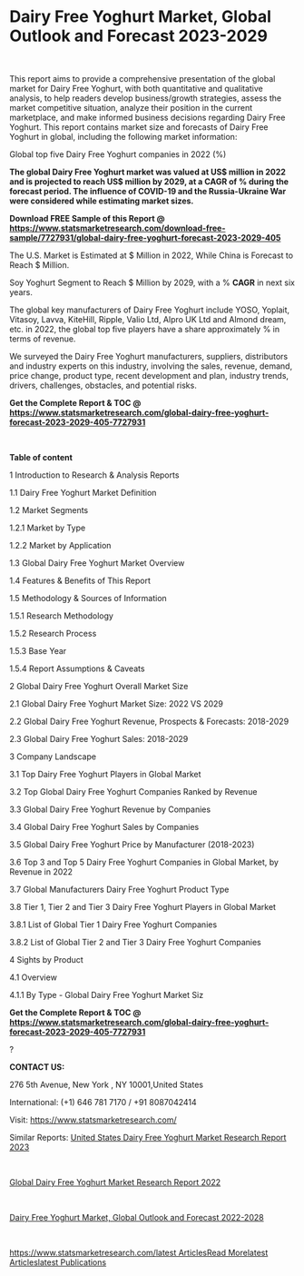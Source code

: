 <h1>Dairy Free Yoghurt Market, Global Outlook and Forecast 2023-2029</h1><br/><p>This report aims to provide a comprehensive presentation of the global market for Dairy Free Yoghurt, with both quantitative and qualitative analysis, to help readers develop business/growth strategies, assess the market competitive situation, analyze their position in the current marketplace, and make informed business decisions regarding Dairy Free Yoghurt. This report contains market size and forecasts of Dairy Free Yoghurt in global, including the following market information:</p>
 
 
 
 <p>Global top five Dairy Free Yoghurt companies in 2022 (%)</p>
 
 
 
 <p><strong>The global Dairy Free Yoghurt market was valued at US$ million in 2022 and is projected to reach US$ million by 2029, at a <strong>CAGR</strong> of % during the forecast period. The influence of COVID-19 and the Russia-Ukraine War were considered while estimating market sizes.</strong></p>
 
 
 
 <p><strong>Download FREE Sample of this Report @ <a href="https://www.statsmarketresearch.com/download-free-sample/7727931/global-dairy-free-yoghurt-forecast-2023-2029-405">https://www.statsmarketresearch.com/download-free-sample/7727931/global-dairy-free-yoghurt-forecast-2023-2029-405</a></strong></p>
 
 
 
 <p>The U.S. Market is Estimated at $ Million in 2022, While China is Forecast to Reach $ Million.</p>
 
 
 
 <p>Soy Yoghurt Segment to Reach $ Million by 2029, with a % <strong>CAGR</strong> in next six years.</p>
 
 
 
 <p>The global key manufacturers of Dairy Free Yoghurt include YOSO, Yoplait, Vitasoy, Lavva, KiteHill, Ripple, Valio Ltd, Alpro UK Ltd and Almond dream, etc. in 2022, the global top five players have a share approximately % in terms of revenue.</p>
 
 
 
 <p>We surveyed the Dairy Free Yoghurt manufacturers, suppliers, distributors and industry experts on this industry, involving the sales, revenue, demand, price change, product type, recent development and plan, industry trends, drivers, challenges, obstacles, and potential risks.</p>
 
 
 
 <div><b>Get the Complete Report & TOC @ <a href="https://www.statsmarketresearch.com/global-dairy-free-yoghurt-forecast-2023-2029-405-7727931">https://www.statsmarketresearch.com/global-dairy-free-yoghurt-forecast-2023-2029-405-7727931</a></b></div>
 
 
 
 <p><br />
 
 <b>Table of content</b></p>
 
 
 
 <p>1 Introduction to Research & Analysis Reports<br />
 
 1.1 Dairy Free Yoghurt Market Definition<br />
 
 1.2 Market Segments<br />
 
 1.2.1 Market by Type<br />
 
 1.2.2 Market by Application<br />
 
 1.3 Global Dairy Free Yoghurt Market Overview<br />
 
 1.4 Features & Benefits of This Report<br />
 
 1.5 Methodology & Sources of Information<br />
 
 1.5.1 Research Methodology<br />
 
 1.5.2 Research Process<br />
 
 1.5.3 Base Year<br />
 
 1.5.4 Report Assumptions & Caveats<br />
 
 2 Global Dairy Free Yoghurt Overall Market Size<br />
 
 2.1 Global Dairy Free Yoghurt Market Size: 2022 VS 2029<br />
 
 2.2 Global Dairy Free Yoghurt Revenue, Prospects & Forecasts: 2018-2029<br />
 
 2.3 Global Dairy Free Yoghurt Sales: 2018-2029<br />
 
 3 Company Landscape<br />
 
 3.1 Top Dairy Free Yoghurt Players in Global Market<br />
 
 3.2 Top Global Dairy Free Yoghurt Companies Ranked by Revenue<br />
 
 3.3 Global Dairy Free Yoghurt Revenue by Companies<br />
 
 3.4 Global Dairy Free Yoghurt Sales by Companies<br />
 
 3.5 Global Dairy Free Yoghurt Price by Manufacturer (2018-2023)<br />
 
 3.6 Top 3 and Top 5 Dairy Free Yoghurt Companies in Global Market, by Revenue in 2022<br />
 
 3.7 Global Manufacturers Dairy Free Yoghurt Product Type<br />
 
 3.8 Tier 1, Tier 2 and Tier 3 Dairy Free Yoghurt Players in Global Market<br />
 
 3.8.1 List of Global Tier 1 Dairy Free Yoghurt Companies<br />
 
 3.8.2 List of Global Tier 2 and Tier 3 Dairy Free Yoghurt Companies<br />
 
 4 Sights by Product<br />
 
 4.1 Overview<br />
 
 4.1.1 By Type - Global Dairy Free Yoghurt Market Siz</p>
 
 
 
 <div><b>Get the Complete Report & TOC @ <a href="https://www.statsmarketresearch.com/global-dairy-free-yoghurt-forecast-2023-2029-405-7727931">https://www.statsmarketresearch.com/global-dairy-free-yoghurt-forecast-2023-2029-405-7727931</a></b></div>
 
 
 
 <p>? </p>
 
 
 
 <p><b>CONTACT US:</b><br />
 
 276 5th Avenue, New York , NY 10001,United States<br />
 
 International: (+1) 646 781 7170 / +91 8087042414<br />
 
 Visit: <a href="https://www.statsmarketresearch.com/">https://www.statsmarketresearch.com/</a><br />
 
 Similar Reports: <a href="https://www.statsmarketresearch.com/global-dairy-free-yoghurt-forecast-2023-2029-405-7727931">United States Dairy Free Yoghurt Market Research Report 2023</a><br />
 
 <br />
 
 <a href="https://www.statsmarketresearch.com/global-dairy-free-yoghurt-forecast-2023-2029-405-7727931">Global Dairy Free Yoghurt Market Research Report 2022</a><br />
 
 <br />
 
 <a href="https://www.statsmarketresearch.com/global-dairy-free-yoghurt-forecast-2023-2029-405-7727931">Dairy Free Yoghurt Market, Global Outlook and Forecast 2022-2028</a><br />
 
 <br />
 
 <a href="https://gyeongbokgung.com">https://www.statsmarketresearch.com/</a><a href="https://hallyeomaritime.com">latest Articles</a><a href="https://jingwansa.com">Read More</a><a href="https://nguoiviet.jp/">latest Articles</a><a href="https://www.intelmarketresearch.com/">latest Publications</a></p>